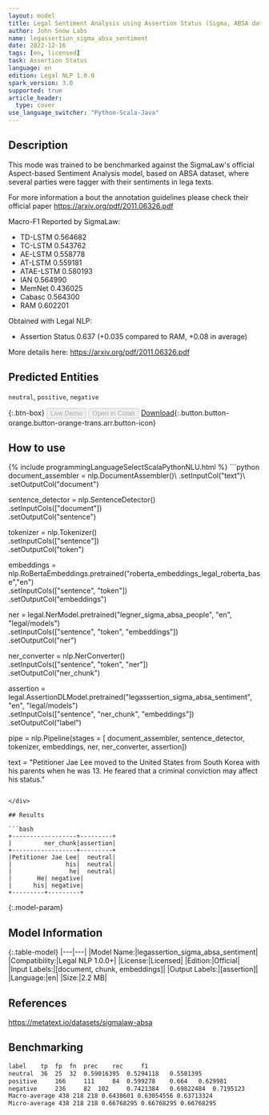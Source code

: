 ```yaml
---
layout: model
title: Legal Sentiment Analysis using Assertion Status (Sigma, ABSA dataset)
author: John Snow Labs
name: legassertion_sigma_absa_sentiment
date: 2022-12-16
tags: [en, licensed]
task: Assertion Status
language: en
edition: Legal NLP 1.0.0
spark_version: 3.0
supported: true
article_header:
  type: cover
use_language_switcher: "Python-Scala-Java"
---
```


## Description

This mode was trained to be benchmarked against the SigmaLaw's official Aspect-based Sentiment Analysis model, based on ABSA dataset, where several parties were tagger with their sentiments in lega texts.

For more information a bout the annotation guidelines please check their official paper https://arxiv.org/pdf/2011.06326.pdf

Macro-F1 Reported by SigmaLaw:
- TD-LSTM 0.564682
- TC-LSTM 0.543762
- AE-LSTM 0.558778
- AT-LSTM 0.559181
- ATAE-LSTM 0.580193
- IAN 0.564990
- MemNet 0.436025
- Cabasc 0.564300
- RAM 0.602201

Obtained with Legal NLP:
- Assertion Status 0.637 (+0.035 compared to RAM, +0.08 in average)

More details here: https://arxiv.org/pdf/2011.06326.pdf

## Predicted Entities

`neutral`, `positive`, `negative`

{:.btn-box}
<button class="button button-orange" disabled>Live Demo</button>
<button class="button button-orange" disabled>Open in Colab</button>
[Download](https://s3.amazonaws.com/auxdata.johnsnowlabs.com/legal/models/legassertion_sigma_absa_sentiment_en_1.0.0_3.0_1671205882337.zip){:.button.button-orange.button-orange-trans.arr.button-icon}

## How to use



<div class="tabs-box" markdown="1">
{% include programmingLanguageSelectScalaPythonNLU.html %}
```python
document_assembler = nlp.DocumentAssembler()\
    .setInputCol("text")\
    .setOutputCol("document")

sentence_detector = nlp.SentenceDetector() \
    .setInputCols(["document"]) \
    .setOutputCol("sentence")

tokenizer = nlp.Tokenizer()\
    .setInputCols(["sentence"])\
    .setOutputCol("token")

embeddings = nlp.RoBertaEmbeddings.pretrained("roberta_embeddings_legal_roberta_base","en") \
    .setInputCols(["sentence", "token"]) \
    .setOutputCol("embeddings")

ner = legal.NerModel.pretrained("legner_sigma_absa_people", "en", "legal/models")\
        .setInputCols(["sentence", "token", "embeddings"])\
        .setOutputCol("ner")

ner_converter = nlp.NerConverter() \
    .setInputCols(["sentence", "token", "ner"]) \
    .setOutputCol("ner_chunk")

assertion = legal.AssertionDLModel.pretrained("legassertion_sigma_absa_sentiment", "en", "legal/models")\
    .setInputCols(["sentence", "ner_chunk", "embeddings"])\
    .setOutputCol("label")

pipe = nlp.Pipeline(stages = [ document_assembler, sentence_detector, tokenizer, embeddings, ner, ner_converter, assertion])

text = "Petitioner Jae Lee moved to the United States from South Korea with his parents when he was 13. He feared that a criminal conviction may affect his status."

```

</div>

## Results

```bash
+------------------+---------+
|         ner_chunk|assertion|
+------------------+---------+
|Petitioner Jae Lee|  neutral|
|               his|  neutral|
|                he|  neutral|
|       He| negative|
|      his| negative|
+---------+---------+
```

{:.model-param}
## Model Information

{:.table-model}
|---|---|
|Model Name:|legassertion_sigma_absa_sentiment|
|Compatibility:|Legal NLP 1.0.0+|
|License:|Licensed|
|Edition:|Official|
|Input Labels:|[document, chunk, embeddings]|
|Output Labels:|[assertion]|
|Language:|en|
|Size:|2.2 MB|

## References

https://metatext.io/datasets/sigmalaw-absa

## Benchmarking

```bash
label	 tp	 fp	 fn	 prec	 rec	 f1
neutral	 36	 25	 32	 0.59016395	 0.5294118	 0.5581395
positive	 166	 111	 84	 0.599278	 0.664	 0.629981
negative	 236	 82	 102	 0.7421384	 0.69822484	 0.7195123
Macro-average 438 218 218 0.6438601 0.63054556 0.63713324
Micro-average 438 218 218 0.66768295 0.66768295 0.66768295
```